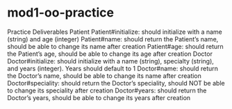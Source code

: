 # mod1-oo-practice

Practice Deliverables
Patient
Patient#initialize: should initialize with a name (string) and age (integer)
Patient#name: should return the Patient’s name, should be able to change its name after creation
Patient#age: should return the Patient’s age, should be able to change its age after creation
Doctor
Doctor#initialize: should initialize with a name (string), specialty (string), and years (integer). Years should default to 1
Doctor#name: should return the Doctor’s name, should be able to change its name after creation
Doctor#speciality: should return the Doctor’s speciality, should NOT be able to change its speciality after creation
Doctor#years: should return the Doctor’s years, should be able to change its years after creation